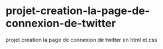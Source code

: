 # projet-creation-la-page-de-connexion-de-twitter
projet creation la page de connexion de twitter en html et css
